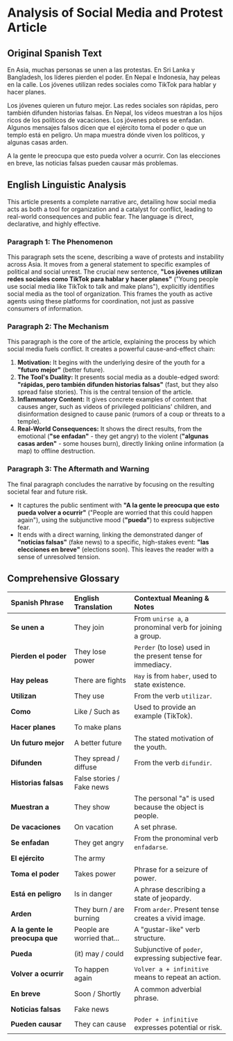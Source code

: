 # Analysis of Social Media and Protest Article

## Original Spanish Text

En Asia, muchas personas se unen a las protestas. En Sri Lanka y Bangladesh, los líderes pierden el poder. En Nepal e Indonesia, hay peleas en la calle. Los jóvenes utilizan redes sociales como TikTok para hablar y hacer planes.

Los jóvenes quieren un futuro mejor. Las redes sociales son rápidas, pero también difunden historias falsas. En Nepal, los vídeos muestran a los hijos ricos de los políticos de vacaciones. Los jóvenes pobres se enfadan. Algunos mensajes falsos dicen que el ejército toma el poder o que un templo está en peligro. Un mapa muestra dónde viven los políticos, y algunas casas arden.

A la gente le preocupa que esto pueda volver a ocurrir. Con las elecciones en breve, las noticias falsas pueden causar más problemas.

## English Linguistic Analysis

This article presents a complete narrative arc, detailing how social media acts as both a tool for organization and a catalyst for conflict, leading to real-world consequences and public fear. The language is direct, declarative, and highly effective.

### Paragraph 1: The Phenomenon

This paragraph sets the scene, describing a wave of protests and instability across Asia. It moves from a general statement to specific examples of political and social unrest. The crucial new sentence, **"Los jóvenes utilizan redes sociales como TikTok para hablar y hacer planes"** ("Young people use social media like TikTok to talk and make plans"), explicitly identifies social media as the tool of organization. This frames the youth as active agents using these platforms for coordination, not just as passive consumers of information.

### Paragraph 2: The Mechanism

This paragraph is the core of the article, explaining the process by which social media fuels conflict. It creates a powerful cause-and-effect chain:
1.  **Motivation:** It begins with the underlying desire of the youth for a **"futuro mejor"** (better future).
2.  **The Tool's Duality:** It presents social media as a double-edged sword: **"rápidas, pero también difunden historias falsas"** (fast, but they also spread false stories). This is the central tension of the article.
3.  **Inflammatory Content:** It gives concrete examples of content that causes anger, such as videos of privileged politicians' children, and disinformation designed to cause panic (rumors of a coup or threats to a temple).
4.  **Real-World Consequences:** It shows the direct results, from the emotional (**"se enfadan"** - they get angry) to the violent (**"algunas casas arden"** - some houses burn), directly linking online information (a map) to offline destruction.

### Paragraph 3: The Aftermath and Warning

The final paragraph concludes the narrative by focusing on the resulting societal fear and future risk.
*   It captures the public sentiment with **"A la gente le preocupa que esto pueda volver a ocurrir"** ("People are worried that this could happen again"), using the subjunctive mood (**"pueda"**) to express subjective fear.
*   It ends with a direct warning, linking the demonstrated danger of **"noticias falsas"** (fake news) to a specific, high-stakes event: **"las elecciones en breve"** (elections soon). This leaves the reader with a sense of unresolved tension.

## Comprehensive Glossary

| Spanish Phrase | English Translation | Contextual Meaning & Notes |
| :--- | :--- | :--- |
| **Se unen a** | They join | From `unirse a`, a pronominal verb for joining a group. |
| **Pierden el poder** | They lose power | `Perder` (to lose) used in the present tense for immediacy. |
| **Hay peleas** | There are fights | `Hay` is from `haber`, used to state existence. |
| **Utilizan** | They use | From the verb `utilizar`. |
| **Como** | Like / Such as | Used to provide an example (TikTok). |
| **Hacer planes** | To make plans | | 
| **Un futuro mejor** | A better future | The stated motivation of the youth. |
| **Difunden** | They spread / diffuse | From the verb `difundir`. |
| **Historias falsas** | False stories / Fake news | | 
| **Muestran a** | They show | The personal "a" is used because the object is people. |
| **De vacaciones** | On vacation | A set phrase. |
| **Se enfadan** | They get angry | From the pronominal verb `enfadarse`. |
| **El ejército** | The army | | 
| **Toma el poder** | Takes power | Phrase for a seizure of power. |
| **Está en peligro** | Is in danger | A phrase describing a state of jeopardy. |
| **Arden** | They burn / are burning | From `arder`. Present tense creates a vivid image. |
| **A la gente le preocupa que** | People are worried that... | A "gustar-like" verb structure. |
| **Pueda** | (it) may / could | Subjunctive of `poder`, expressing subjective fear. |
| **Volver a ocurrir** | To happen again | `Volver a + infinitive` means to repeat an action. |
| **En breve** | Soon / Shortly | A common adverbial phrase. |
| **Noticias falsas** | Fake news | | 
| **Pueden causar** | They can cause | `Poder + infinitive` expresses potential or risk. |
